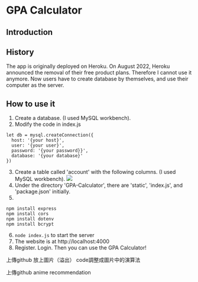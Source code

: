 # GPA Calculator
## Introduction

## History
The app is originally deployed on Heroku. On August 2022, Heroku announced the removal of their free product plans.
Therefore I cannot use it anymore. Now users have to create database by themselves, and use their computer as the server. 

## How to use it
1. Create a database. (I used MySQL workbench).
2. Modify the code in index.js
```
let db = mysql.createConnection({
  host: '{your host}',
  user: '{your user}',
  password: '{your password}}',
  database: '{your database}'
})
```
3. Create a table called 'account' with the following columns. (I used MySQL workbench).
![](https://i.imgur.com/DcUbvJa.png)
4. Under the directory 'GPA-Calculator', there are 'static', 'index.js', and 'package.json' initially.
5. 
```
npm install express
npm install cors
npm install dotenv
npm install bcrypt
```

6. `node index.js` to start the server
7. The website is at http://localhost:4000
8. Register. Login. Then you can use the GPA Calculator!



上傳github
放上圖片（溢出）
code調整成圖片中的演算法

上傳github anime recommendation